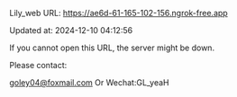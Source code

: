 Lily_web URL: https://ae6d-61-165-102-156.ngrok-free.app

Updated at: 2024-12-10 04:12:56

If you cannot open this URL, the server might be down.

Please contact: 

goley04@foxmail.com Or Wechat:GL_yeaH